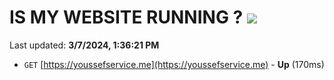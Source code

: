 # IS MY WEBSITE RUNNING ? [![](https://img.shields.io/static/v1?label=Sponsor&message=%E2%9D%A4&logo=GitHub&color=%23fe8e86)](https://github.com/sponsors/<username>)

Last updated: **3/7/2024, 1:36:21 PM**

- `GET` [https://youssefservice.me](https://youssefservice.me) - **Up** (170ms)
